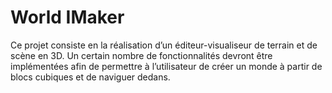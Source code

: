 # World IMaker

Ce projet consiste en la réalisation d’un éditeur-visualiseur de terrain et de scène en 3D. Un certain nombre de fonctionnalités devront être implémentées afin de permettre à l’utilisateur de créer un monde à partir de blocs cubiques et de naviguer dedans.
